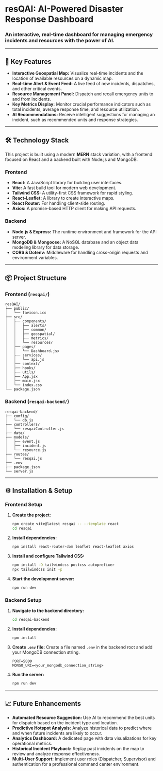# resQAI: AI-Powered Disaster Response Dashboard

### An interactive, real-time dashboard for managing emergency incidents and resources with the power of AI.

-----

## 🚀 Key Features

  * **Interactive Geospatial Map:** Visualize real-time incidents and the location of available resources on a dynamic map.
  * **Real-time Alert & Event Feed:** A live feed of new incidents, dispatches, and other critical events.
  * **Resource Management Panel:** Dispatch and recall emergency units to and from incidents.
  * **Key Metrics Display:** Monitor crucial performance indicators such as total incidents, average response time, and resource utilization.
  * **AI Recommendations:** Receive intelligent suggestions for managing an incident, such as recommended units and response strategies.

-----

## 🛠️ Technology Stack

This project is built using a modern **MERN** stack variation, with a frontend focused on React and a backend built with Node.js and MongoDB.

### Frontend

  * **React:** A JavaScript library for building user interfaces.
  * **Vite:** A fast build tool for modern web development.
  * **Tailwind CSS:** A utility-first CSS framework for rapid styling.
  * **React-Leaflet:** A library to create interactive maps.
  * **React Router:** For handling client-side routing.
  * **Axios:** A promise-based HTTP client for making API requests.

### Backend

  * **Node.js & Express:** The runtime environment and framework for the API server.
  * **MongoDB & Mongoose:** A NoSQL database and an object data modeling library for data storage.
  * **CORS & Dotenv:** Middleware for handling cross-origin requests and environment variables.

-----

## 📦 Project Structure

### Frontend (`resqai/`)

```
resQAI/
├── public/
│   └── favicon.ico
├── src/
│   ├── components/
│   │   ├── alerts/
│   │   ├── common/
│   │   ├── geospatial/
│   │   ├── metrics/
│   │   └── resources/
│   ├── pages/
│   │   └── Dashboard.jsx
│   ├── services/
│   │   └── api.js
│   ├── context/
│   ├── hooks/
│   ├── utils/
│   ├── App.jsx
│   ├── main.jsx
│   └── index.css
└── package.json
```

### Backend (`resqai-backend/`)

```
resqai-backend/
├── config/
│   └── db.js
├── controllers/
│   └── resqaiController.js
├── data/
├── models/
│   ├── event.js
│   ├── incident.js
│   └── resource.js
├── routes/
│   └── resqai.js
├── .env
├── package.json
└── server.js
```

-----

## ⚙️ Installation & Setup

### Frontend Setup

1.  **Create the project:**
    ```bash
    npm create vite@latest resqai -- --template react
    cd resqai
    ```
2.  **Install dependencies:**
    ```bash
    npm install react-router-dom leaflet react-leaflet axios
    ```
3.  **Install and configure Tailwind CSS:**
    ```bash
    npm install -D tailwindcss postcss autoprefixer
    npx tailwindcss init -p
    ```
4.  **Start the development server:**
    ```bash
    npm run dev
    ```

### Backend Setup

1.  **Navigate to the backend directory:**
    ```bash
    cd resqai-backend
    ```
2.  **Install dependencies:**
    ```bash
    npm install
    ```
3.  **Create `.env` file:**
    Create a file named `.env` in the backend root and add your MongoDB connection string.
    ```
    PORT=5000
    MONGO_URI=<your_mongodb_connection_string>
    ```
4.  **Run the server:**
    ```bash
    npm run dev
    ```

-----

## 📈 Future Enhancements

  * **Automated Resource Suggestion:** Use AI to recommend the best units for dispatch based on the incident type and location.
  * **Predictive Hotspot Analysis:** Analyze historical data to predict where and when future incidents are likely to occur.
  * **Analytics Dashboard:** A dedicated page with data visualizations for key operational metrics.
  * **Historical Incident Playback:** Replay past incidents on the map to review and analyze response effectiveness.
  * **Multi-User Support:** Implement user roles (Dispatcher, Supervisor) and authentication for a professional command center environment.


